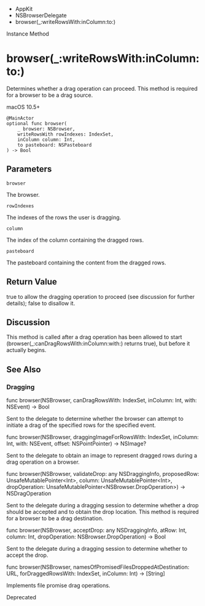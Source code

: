 

- AppKit
- NSBrowserDelegate
-  browser(\_:writeRowsWith:inColumn:to:) 

Instance Method

# browser(\_:writeRowsWith:inColumn:to:)

Determines whether a drag operation can proceed. This method is required for a browser to be a drag source.

macOS 10.5+

``` source
@MainActor
optional func browser(
    _ browser: NSBrowser,
    writeRowsWith rowIndexes: IndexSet,
    inColumn column: Int,
    to pasteboard: NSPasteboard
) -> Bool
```

## Parameters 

`browser`  

The browser.

`rowIndexes`  

The indexes of the rows the user is dragging.

`column`  

The index of the column containing the dragged rows.

`pasteboard`  

The pasteboard containing the content from the dragged rows.

## Return Value

true to allow the dragging operation to proceed (see discussion for further details); false to disallow it.

## Discussion

This method is called after a drag operation has been allowed to start (browser(_:canDragRowsWith:inColumn:with:) returns true), but before it actually begins.

## See Also

### Dragging

func browser(NSBrowser, canDragRowsWith: IndexSet, inColumn: Int, with: NSEvent) -> Bool

Sent to the delegate to determine whether the browser can attempt to initiate a drag of the specified rows for the specified event.

func browser(NSBrowser, draggingImageForRowsWith: IndexSet, inColumn: Int, with: NSEvent, offset: NSPointPointer) -> NSImage?

Sent to the delegate to obtain an image to represent dragged rows during a drag operation on a browser.

func browser(NSBrowser, validateDrop: any NSDraggingInfo, proposedRow: UnsafeMutablePointer&lt;Int>, column: UnsafeMutablePointer&lt;Int>, dropOperation: UnsafeMutablePointer&lt;NSBrowser.DropOperation>) -> NSDragOperation

Sent to the delegate during a dragging session to determine whether a drop should be accepted and to obtain the drop location. This method is required for a browser to be a drag destination.

func browser(NSBrowser, acceptDrop: any NSDraggingInfo, atRow: Int, column: Int, dropOperation: NSBrowser.DropOperation) -> Bool

Sent to the delegate during a dragging session to determine whether to accept the drop.

func browser(NSBrowser, namesOfPromisedFilesDroppedAtDestination: URL, forDraggedRowsWith: IndexSet, inColumn: Int) -> [String]

Implements file promise drag operations.

Deprecated


